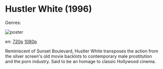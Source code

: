 # Hustler White (1996)

Genres: 

![poster](http://image.tmdb.org/t/p/w500/paxHOpd8LmwzZLP6BIY7obnWvIx.jpg)

en:
  [720p](magnet:?xt=urn:btih:93b3a565b3709fe552cb57c486be0399a15a5404&dn=Hustler+White+%281996%29+720p+BrRip+x264+-+YIFY&tr=udp%3A%2F%2Ftracker.openbittorrent.com%3A80%2Fannounce&tr=udp%3A%2F%2Fglotorrents.pw%3A6969%2Fannounce&tr=udp%3A%2F%2Ftracker.openbittorrent.com%3A80%2Fannounce&tr=udp%3A%2F%2Ftracker.opentrackr.org%3A1337%2Fannounce&tr=udp%3A%2F%2Fzer0day.to%3A1337%2Fannounce&tr=udp%3A%2F%2Ftracker.coppersurfer.tk%3A6969%2Fannounce)
  [1080p](magnet:?xt=urn:btih:e19a28ffe88a3f9a81f0ab18303dd7b220c63542&dn=Hustler+White+%281996%29+1080p+BrRip+x264+-+YIFY&tr=udp%3A%2F%2Ftracker.openbittorrent.com%3A80%2Fannounce&tr=udp%3A%2F%2Fglotorrents.pw%3A6969%2Fannounce&tr=udp%3A%2F%2Ftracker.openbittorrent.com%3A80%2Fannounce&tr=udp%3A%2F%2Ftracker.opentrackr.org%3A1337%2Fannounce&tr=udp%3A%2F%2Fzer0day.to%3A1337%2Fannounce&tr=udp%3A%2F%2Ftracker.coppersurfer.tk%3A6969%2Fannounce)
  


Reminiscent of Sunset Boulevard, Hustler White transposes the action from the silver screen's old movie backlots to contemporary male prostitution and the porn industry. Said to be an homage to classic Hollywood cinema.